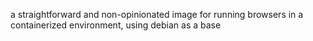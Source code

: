 a straightforward and non-opinionated image for running browsers in a containerized environment, using debian as a base
